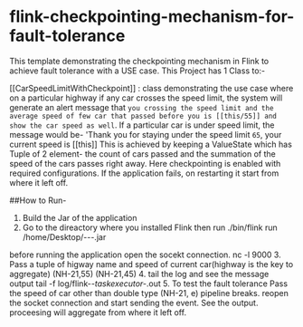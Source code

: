 # flink-checkpointing-mechanism-for-fault-tolerance

This template demonstrating the checkpointing mechanism in Flink to achieve fault tolerance with a USE case. This Project has 1 Class to:-

[[CarSpeedLimitWithCheckpoint]] : class demonstrating the use case where on a particular highway if any car crosses the speed limit, the system will generate an alert message that `you crossing the speed limit and the average speed of few car that passed before you is [[this/55]] and show the car speed as well`. If a particular car is under speed limit, the message would be- 'Thank you for staying under the speed limit `65`, your current speed is [[this]] This is achieved by keeping a ValueState which has Tuple of 2 element- the count of cars passed and the summation of the speed of the cars passes right away. Here checkpointing is enabled with required configurations. If the application fails, on restarting it start from where it left off.

##How to Run- 
 1. Build the Jar of the application
 2. Go to the direactory where you installed Flink then run
   ./bin/flink run /home/Desktop/---.jar

   before running the application open the socekt connection.
   nc -l 9000
 3. Pass a tuple of higway name and speed of current car(highway is the key to aggregate)
    (NH-21,55)
    (NH-21,45)
 4. tail the log and see the message output
    tail -f log/flink-*-taskexecutor-*.out
 5. To test the fault tolerance Pass the speed of car other than double type
    (NH-21, e)
    pipeline breaks. reopen the socket connection and start sending the event. See the output. proceesing will aggregate from where it left off.
  
